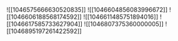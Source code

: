 ![[1046575666630520835]]
![[1046604856083996672]]
![[1046606188568174592]]
![[1046611485751894016]]
![[1046617585733627904]]
![[1046807375360000005]]
![[1046895197261422592]]
